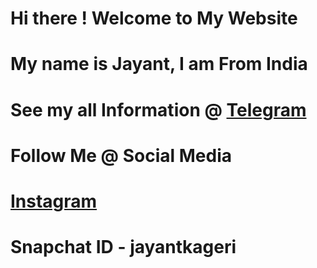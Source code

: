 # Hi there ! Welcome to My Website
# My name is Jayant, I am From India
# See my all Information @ [Telegram](t.me/Know_About_Your_Dad)
# Follow Me @ Social Media
 # [Instagram](instagram.com/jayantkageri)
 # Snapchat ID - jayantkageri
